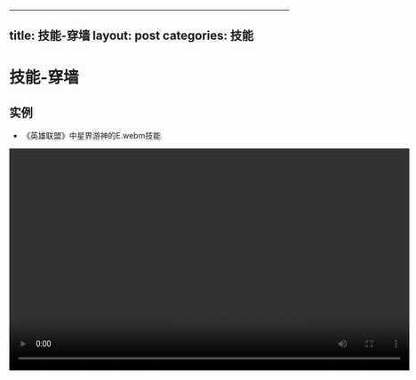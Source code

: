 
---
title: 技能-穿墙
layout: post
categories: 技能
---
# 技能-穿墙


## 实例

- 《英雄联盟》中星界游神的E.webm技能

<video width="720" height="400" controls>
    <source src="{{ site.url }}/videos/穿墙-星界游神-巴德-E.webm" type="video/webm">
</video>
